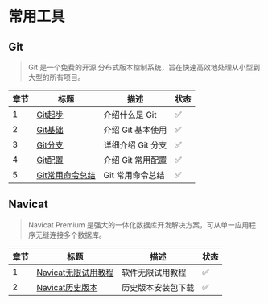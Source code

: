 # 常用工具

## Git

> Git 是一个免费的开源 分布式版本控制系统，旨在快速高效地处理从小型到大型的所有项目。

| 章节 | 标题 | 描述 | 状态 |
| --- | --- | --- | --- |
| 1 | [Git起步](./Git/01-Git起步.md) | 介绍什么是 Git | ✅ |
| 2 | [Git基础](./Git/02-Git基础.md) | 介绍 Git 基本使用 | ✅ |
| 3 | [Git分支](./Git/03-Git分支.md) | 详细介绍 Git 分支 | ✅ |
| 4 | [Git配置](./Git/04-Git配置.md) | 介绍 Git 常用配置 | ✅ |
| 5 | [Git常用命令总结](./Git/05-Git常用命令总结.md) | Git 常用命令总结 | ✅ |

## Navicat

> Navicat Premium 是强大的一体化数据库开发解决方案，可从单一应用程序无缝连接多个数据库。

| 章节 | 标题 | 描述 | 状态 |
| --- | --- | --- | --- |
| 1 | [Navicat无限试用教程](./Navicat/01-Navicat无限试用教程.md) | 软件无限试用教程 | ✅ |
| 2 | [Navicat历史版本](./Navicat/02-Navicat%20Premium历史版本.md) | 历史版本安装包下载 | ✅ |